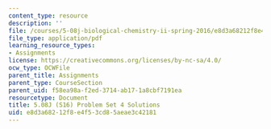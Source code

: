 ```yaml
---
content_type: resource
description: ''
file: /courses/5-08j-biological-chemistry-ii-spring-2016/e8d3a68212f8e4f53cd85aeae3c42181_MIT5_08jS16ps4_soln.pdf
file_type: application/pdf
learning_resource_types:
- Assignments
license: https://creativecommons.org/licenses/by-nc-sa/4.0/
ocw_type: OCWFile
parent_title: Assignments
parent_type: CourseSection
parent_uid: f58ea98a-f2ed-3714-ab17-1a8cbf7191ea
resourcetype: Document
title: 5.08J (S16) Problem Set 4 Solutions
uid: e8d3a682-12f8-e4f5-3cd8-5aeae3c42181
---
```

